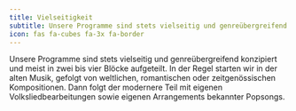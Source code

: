 ```yaml
---
title: Vielseitigkeit
subtitle: Unsere Programme sind stets vielseitig und genreübergreifend.
icon: fas fa-cubes fa-3x fa-border
---
```


Unsere Programme sind stets vielseitig und genreübergreifend konzipiert und meist in zwei bis vier Blöcke aufgeteilt. In der Regel starten wir in der alten Musik, gefolgt von weltlichen, romantischen oder zeitgenössischen Kompositionen. Dann folgt der modernere Teil mit eigenen Volksliedbearbeitungen sowie eigenen Arrangements bekannter Popsongs.